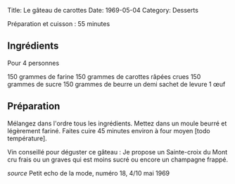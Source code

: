 Title: Le gâteau de carottes
Date: 1969-05-04
Category: Desserts

Préparation et cuisson : 55 minutes

## Ingrédients

Pour 4 personnes

150 grammes de farine
150 grammes de carottes râpées crues
150 grammes de sucre
150 grammes de beurre
un demi sachet de levure
1 œuf

## Préparation

Mélangez dans l'ordre tous les ingrédients.
Mettez dans un moule beurré et légèrement fariné. Faites cuire 45 minutes
environ à four moyen [todo température].

Vin conseillé pour déguster ce gâteau :
Je propose un Sainte-croix du Mont cru frais ou un graves qui est moins sucré
ou encore un champagne frappé.

*source* Petit echo de la mode, numéro 18, 4/10 mai 1969
